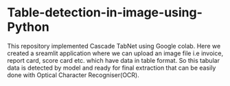 # Table-detection-in-image-using-Python
This repository implemented Cascade TabNet using Google colab. Here we created a sreamlit application where we can upload an image file i.e invoice, report card, score card etc. which have data in table format. So this tabular data is detected by model and ready for final extraction that can be easily done with Optical Character Recogniser(OCR).